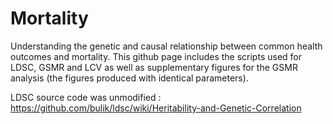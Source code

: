 # Mortality

Understanding the genetic and causal relationship between common health outcomes and
mortality. 
This github page includes the scripts used for LDSC, GSMR and LCV as well as supplementary figures for the GSMR analysis (the figures produced with identical parameters).


LDSC source code was unmodified : https://github.com/bulik/ldsc/wiki/Heritability-and-Genetic-Correlation
